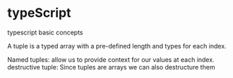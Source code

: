 # typeScript
typescript basic concepts

A tuple is a typed array with a pre-defined length and types for each index.

Named tuples:
allow us to provide context for our values at each index.
destructive tuple: 
Since tuples are arrays we can also destructure them
